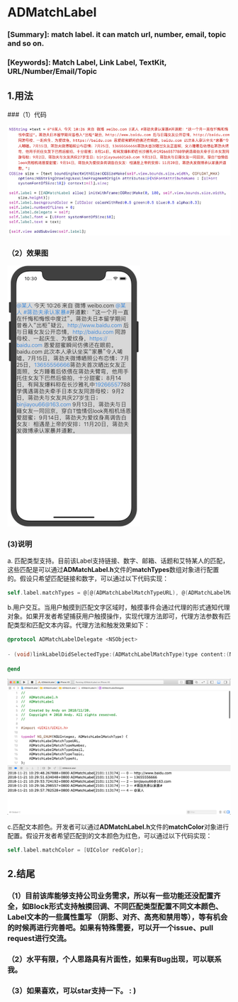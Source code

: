 # ADMatchLabel
### [Summary]: match label. it can match url, number, email, topic and so on.

### [Keywords]: Match Label, Link Label, TextKit, URL/Number/Email/Topic



## 1.用法

###（1）代码

![003](Resource/003.png)

### （2）效果图

![001](Resource/001.png)

### (3)说明

a. 匹配类型支持。目前该Label支持链接、数字、邮箱、话题和艾特某人的匹配，这些匹配是可以通过**ADMatchLabel.h**文件的**matchTypes**数组对象进行配置的。假设只希望匹配链接和数字，可以通过以下代码实现：

```objective-c
self.label.matchTypes = @[@(ADMatchLabelMatchTypeURL), @(ADMatchLabelMatchTypeNumber)];
```

b.用户交互。当用户触摸到匹配文字区域时，触摸事件会通过代理的形式通知代理对象。如果开发者希望捕获用户触摸操作，实现代理方法即可，代理方法参数有匹配类型和匹配文本内容。代理方法和触发效果如下：

```objective-c
@protocol ADMatchLabelDelegate <NSObject>

- (void)linkLabelDidSelectedType:(ADMatchLabelMatchType)type content:(NSString *)content;

@end
```

![002](Resource/002.png)

c.匹配文本颜色。开发者可以通过**ADMatchLabel.h**文件的**matchColor**对象进行配置。假设开发者希望匹配到的文本颜色为红色，可以通过以下代码实现：

```objective-c
self.label.matchColor = [UIColor redColor];
```

## 2.结尾

### （1）目前该库能够支持公司业务需求，所以有一些功能还没配置齐全，如Block形式支持触摸回调、不同匹配类型配置不同文本颜色、Label文本的一些属性重写 （阴影、对齐、高亮和禁用等），等有机会的时候再进行完善吧。如果有特殊需要，可以开一个issue、pull request进行交流。

### （2）水平有限，个人思路具有片面性，如果有Bug出现，可以联系我。

### （3）如果喜欢，可以star支持一下。 : ) 

